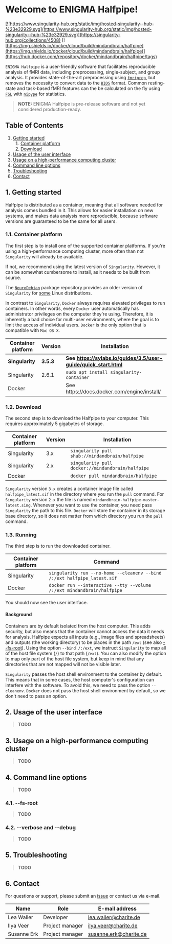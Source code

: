 # Welcome to ENIGMA Halfpipe!

[![https://www.singularity-hub.org/static/img/hosted-singularity--hub-%23e32929.svg](https://www.singularity-hub.org/static/img/hosted-singularity--hub-%23e32929.svg)](https://singularity-hub.org/collections/4508) [![https://img.shields.io/docker/cloud/build/mindandbrain/halfpipe](https://img.shields.io/docker/cloud/build/mindandbrain/halfpipe)](https://hub.docker.com/repository/docker/mindandbrain/halfpipe/tags)

`ENIGMA Halfpipe` is a user-friendly software that facilitates reproducible
analysis of fMRI data, including preprocessing, single-subject, and
group analysis. 
It provides state-of-the-art preprocessing using
[`fmriprep`](https://fmriprep.readthedocs.io/), but removes the necessity to
convert data to the
[`BIDS`](https://bids-specification.readthedocs.io/en/stable/) format. 
Common resting-state and task-based fMRI features can the be calculated
on the fly using [`FSL`](http://fsl.fmrib.ox.ac.uk/) with
[`nipype`](https://nipype.readthedocs.io/) for statistics.

> **NOTE:** ENIGMA Halfpipe is pre-release software and not yet
> considered production-ready.

<div class="table-of-contents-pre-header"></div>

## Table of Contents

<ol>
  <li>
    <a href="#getting-started">Getting started</a>
    <ol>
      <li><a href="#container-platform">Container platform</a></li>
      <li><a href="#download">Download</a></li>
    </ol>
  </li>
  <li><a href="#usage-of-the-user-interface">Usage of the user interface</a></li>
  <li><a href="#usage-on-a-high-performance-computing-cluster">Usage on a high-performance computing cluster</a></li>
  <li><a href="#command-line-options">Command line options</a></li>
  <li><a href="#troubleshooting">Troubleshooting</a></li>
  <li><a href="#contact">Contact</a></li>
</ol>

## 1. Getting started

Halfpipe is distributed as a container, meaning that all software needed for
analysis comes bundled in it. This allows for easier installation on new
systems, and makes data analysis more reproducible, because software versions
are guaranteed to be the same for all users. 

### 1.1. Container platform

The first step is to install one of the supported container platforms. 
If you're using a high-performance computing cluster, more often than not
`Singularity` will already be available. 

If not, we recommend using the latest version of `Singularity`. However, it can
be somewhat cumbersome to install, as it needs to be built from source. 

The [`NeuroDebian`](https://neuro.debian.net/) package
repository provides an older version of `Singularity` for
[some](https://neuro.debian.net/pkgs/singularity-container.html) Linux
distributions.

In contrast to `Singularity`, `Docker` always requires elevated privileges to
run containers. In other words, every `Docker` user automatically has
administrator privileges on the computer they're using. Therefore, it is
inherently a bad choice for multi-user environments, where the goal is to limit
the access of individual users. `Docker` is the only option that is compatible
with `Mac OS X`. 

Container platform  | Version   | Installation
--------------------|-----------|--------------------------------------------------------------------
**Singularity**     | **3.5.3** | **See <https://sylabs.io/guides/3.5/user-guide/quick_start.html>**
Singularity         | 2.6.1     | `sudo apt install singularity-container`
Docker              |           | See <https://docs.docker.com/engine/install/>

### 1.2. Download

The second step is to download the Halfpipe to your computer. 
This requires approximately 5 gigabytes of storage.

Container platform  | Version   | Installation
--------------------|-----------|--------------------------------------------------------------------
Singularity         | 3.x       | `singularity pull shub://mindandbrain/halfpipe`
Singularity         | 2.x       | `singularity pull docker://mindandbrain/halfpipe`
Docker              |           | `docker pull mindandbrain/halfpipe`

`Singularity` version `3.x` creates a container image file called 
`halfpipe_latest.sif` in the directory where you run the `pull` command.
For `Singularity` version `2.x` the file is named 
`mindandbrain-halfpipe-master-latest.simg`.
Whenever you want to use the container, you need pass `Singularity` the path to
this file.
`Docker` will store the container in its storage base directory, so  it does
not matter from which directory you run the `pull` command.

### 1.3. Running

The third step is to run the downloaded container. 

Container platform  | Command
--------------------|--------------------------------------------------------------------------
Singularity         | `singularity run --no-home --cleanenv --bind /:/ext halfpipe_latest.sif`
Docker              | `docker run --interactive --tty --volume /:/ext mindandbrain/halfpipe`

You should now see the user interface.

<!-- ![User interface screenshot](./pipeline/data/img0.svg) -->

#### Background

Containers are by default isolated from the host computer. This adds security,
but also means that the container cannot access the data it needs for analysis.
Halfpipe expects all inputs (e.g., image files and
spreadsheets) and outputs (the working directory) to be places in the path 
`/ext` (see also [--fs-root](#--fs-root)). Using the option `--bind /:/ext`, we
instruct `Singularity` to map all of the host file system (`/`) to that path
(`/ext`). 
You can also modify the option to map only part of the host file system, but
keep in mind that any directories that are not mapped will not be visible later.

`Singularity` passes the host shell environment to the container by default.
This means that in some cases, the host computer's configuration can interfere
with the software. To avoid this, we need to pass the option `--cleanenv`.
`Docker` does not pass the host shell environment by default, so we don't need
to pass an option.

## 2. Usage of the user interface

> **TODO**

## 3. Usage on a high-performance computing cluster

> **TODO**

## 4. Command line options

> **TODO**

### 4.1. --fs-root

> **TODO**

### 4.2. --verbose and --debug

> **TODO**

## 5. Troubleshooting

> **TODO**

## 6. Contact

For questions or support, please submit an
[issue](https://github.com/mindandbrain/halfpipe/issues/new/choose) or contact
us via e-mail.

 Name        | Role            | E-mail address
-------------|-----------------|------------------------
 Lea Waller  | Developer       | lea.waller@charite.de
 Ilya Veer   | Project manager | ilya.veer@charite.de
 Susanne Erk | Project manager | susanne.erk@charite.de
